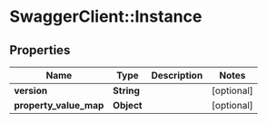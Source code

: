 # SwaggerClient::Instance

## Properties
Name | Type | Description | Notes
------------ | ------------- | ------------- | -------------
**version** | **String** |  | [optional] 
**property_value_map** | **Object** |  | [optional] 


